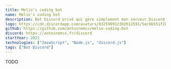 ```yaml
---
title: Melio's coding bot
name: Melio's coding bot
description: Bot Discord privé qui gère simplement mon serveur Discord « Melio's coding world ».
logo: https://cdn.discordapp.com/avatars/832590912302612591/5ec9b551f283fd1440b360970b4cab06.webp?size=1024
github: https://github.com/antoinemcx/melio-coding-bot
discord: https://antoinemcx.fr/discord
startYear: 2021
technologies: ["JavaScript", "Node.js", "discord.js"]
tags: ["Bot Discord"]
---
```


TODO
